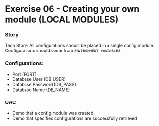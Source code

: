 # Exercise 06 - Creating your own module (LOCAL MODULES)

### Story

Tech Story: All configurations should be placed in a single config module. Configurations should come from `ENVIRONMENT VARIABLES`.

### Configurations:

- Port (PORT)
- Database User (DB_USER)
- Database Password (DB_PASS)
- Database Name (DB_NAME)

### UAC

- Demo that a config module was created
- Demo that specified configurations are successfully retrieved
